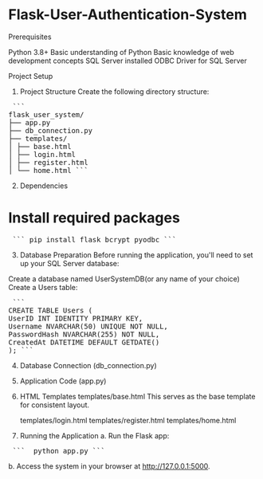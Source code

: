 # Flask-User-Authentication-System

Prerequisites

Python 3.8+
Basic understanding of Python
Basic knowledge of web development concepts
SQL Server installed
ODBC Driver for SQL Server

Project Setup

1. Project Structure
   Create the following directory structure:

<pre> ``` 
flask_user_system/
├── app.py
├── db_connection.py
├── templates/
│ ├── base.html
│ ├── login.html
│ ├── register.html
│ └── home.html ``` </pre>

2. Dependencies

# Install required packages

<pre> ``` pip install flask bcrypt pyodbc ``` </pre>

3. Database Preparation
   Before running the application, you'll need to set up your SQL Server database:

Create a database named UserSystemDB(or any name of your choice)
Create a Users table:

<pre> ```
CREATE TABLE Users (
UserID INT IDENTITY PRIMARY KEY,
Username NVARCHAR(50) UNIQUE NOT NULL,
PasswordHash NVARCHAR(255) NOT NULL,
CreatedAt DATETIME DEFAULT GETDATE()
); ``` </pre>

4. Database Connection (db_connection.py)

5. Application Code (app.py)

6. HTML Templates
   templates/base.html
   This serves as the base template for consistent layout.

   templates/login.html
   templates/register.html
   templates/home.html

7. Running the Application
   a. Run the Flask app:
 <pre> ```  python app.py ``` </pre>

b. Access the system in your browser at http://127.0.0.1:5000.
